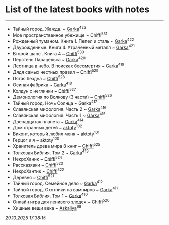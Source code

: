 # List of the latest books with notes
---

* Тайный город. Жажда. ~ [Garka](users/115/115753719718250012620-google)<sup>423</sup>
* Мое пространственное убежище ~ [Chiffi](users/105/105831994080785626680-google)<sup>531</sup>
* Рожденный туманом. Книга 1. Пепел и сталь ~ [Garka](users/115/115753719718250012620-google)<sup>422</sup>
* Двурожденные. Книга 4. Утраченный металл ~ [Garka](users/115/115753719718250012620-google)<sup>421</sup>
* Второй шанс . Книга 4 ~ [Chiffi](users/105/105831994080785626680-google)<sup>530</sup>
* Перстень Парацельса ~ [Garka](users/115/115753719718250012620-google)<sup>420</sup>
* Лестница в небо. В поисках бессмертия ~ [Garka](users/115/115753719718250012620-google)<sup>419</sup>
* Дядя самых честных правил ~ [Chiffi](users/105/105831994080785626680-google)<sup>529</sup>
* Пятая бездна ~ [Chiffi](users/105/105831994080785626680-google)<sup>528</sup>
* Осиная фабрика ~ [Garka](users/115/115753719718250012620-google)<sup>418</sup>
* Колдун с неглинки ~ [Chiffi](users/105/105831994080785626680-google)<sup>527</sup>
* Демонология по Волкову (3 части) ~ [Chiffi](users/105/105831994080785626680-google)<sup>526</sup>
* Тайный город. Ночь Солнца ~ [Garka](users/115/115753719718250012620-google)<sup>417</sup>
* Славянская мифология. Часть 2 ~ [Garka](users/115/115753719718250012620-google)<sup>416</sup>
* Славянская мифология. Часть 1 ~ [Garka](users/115/115753719718250012620-google)<sup>415</sup>
* Двенадцатая планета ~ [Garka](users/115/115753719718250012620-google)<sup>414</sup>
* Дом странных детей ~ [aktoty](users/115/115891840326495240870-google)<sup>102</sup>
* Виконт, который любил меня ~ [aktoty](users/115/115891840326495240870-google)<sup>101</sup>
* Герцог и я ~ [aktoty](users/115/115891840326495240870-google)<sup>100</sup>
* Хранитель древа мира 8 книг ~ [Chiffi](users/105/105831994080785626680-google)<sup>525</sup>
* Толковая Библия. Том 2 ~ [Garka](users/115/115753719718250012620-google)<sup>413</sup>
* НекроХаник ~ [Chiffi](users/105/105831994080785626680-google)<sup>524</sup>
* Рассказявки ~ [Chiffi](users/105/105831994080785626680-google)<sup>523</sup>
* НекроХантик ~ [Chiffi](users/105/105831994080785626680-google)<sup>522</sup>
* Деревня ~ [Chiffi](users/105/105831994080785626680-google)<sup>521</sup>
* Тайный город. Семейное дело ~ [Garka](users/115/115753719718250012620-google)<sup>412</sup>
* Тайный город. Охотники на вампиров ~ [Garka](users/115/115753719718250012620-google)<sup>411</sup>
* Толковая Библия. Том 1 ~ [Garka](users/115/115753719718250012620-google)<sup>410</sup>
* Онлайн игра для ленивого злодея ~ [Chiffi](users/105/105831994080785626680-google)<sup>520</sup>
* Хищные вещи века ~ [Askaliya](users/326/326783541-vkontakte)<sup>68</sup>


_29.10.2025 17:38:15_

